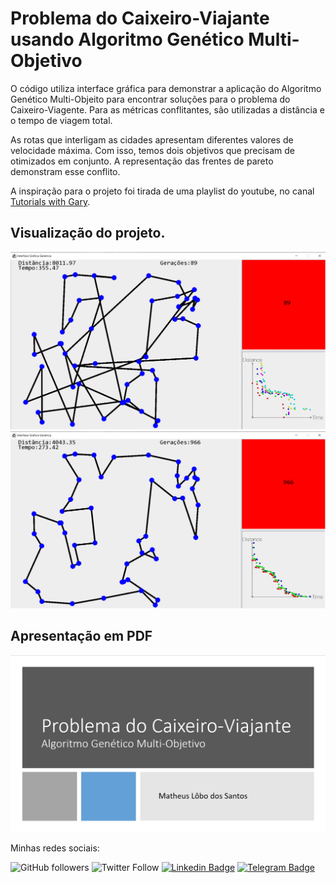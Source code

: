 # Problema do Caixeiro-Viajante usando Algoritmo Genético Multi-Objetivo

O código utiliza interface gráfica para demonstrar a aplicação do Algoritmo Genético Multi-Objeito para encontrar soluções para o problema do Caixeiro-Viagente. Para as métricas conflitantes, são utilizadas a distância e o tempo de viagem total.

As rotas que interligam as cidades apresentam diferentes valores de velocidade máxima. Com isso, temos dois objetivos que precisam de otimizados em conjunto. A representação das frentes de pareto demonstram esse conflito.

A inspiração para o projeto foi tirada de uma playlist do youtube, no canal [Tutorials with Gary](https://www.youtube.com/watch?v=vg1FTkWHNSg&list=PLL61h44ln0J0Pbs2EPR71wn-8wvwxHI9z).

## Visualização do projeto.

![Interface_1](./git/Interface_1.png)
![Interface_2](./git/Interface_2.png)

## Apresentação em PDF

![Apresentação](./git/Apresentação.png)

Minhas redes sociais:

![GitHub followers](https://img.shields.io/github/followers/thematheusls?label=Follow&style=social)
![Twitter Follow](https://img.shields.io/twitter/follow/thematheusls?label=Follow&style=social)
[![Linkedin Badge](https://img.shields.io/badge/-LinkedIn-blue?style=flat-square&logo=Linkedin&logoColor=white&link=https://www.linkedin.com/in/matheus-lobo-dos-santos/)](https://www.linkedin.com/in/matheus-lobo-dos-santos/)
[![Telegram Badge](https://img.shields.io/badge/-Telegram-blue?style=plastic&logo=Telegram&logoColor=white&link=https://t.me/thematheusls)](https://t.me/thematheusls)